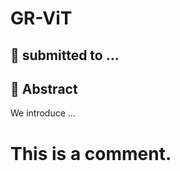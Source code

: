 # GR-ViT
## 🌟 submitted to ...
## 🌟 Abstract
<p style="text-align: justify;">
We introduce ...
</p>

# This is a comment.
